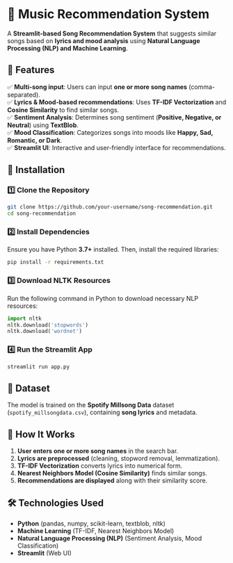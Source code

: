 # 🎵 Music Recommendation System  

A **Streamlit-based Song Recommendation System** that suggests similar songs based on **lyrics and mood analysis** using **Natural Language Processing (NLP) and Machine Learning**.  

## 📌 Features  
✅ **Multi-song input**: Users can input **one or more song names** (comma-separated).  
✅ **Lyrics & Mood-based recommendations**: Uses **TF-IDF Vectorization** and **Cosine Similarity** to find similar songs.  
✅ **Sentiment Analysis**: Determines song sentiment (**Positive, Negative, or Neutral**) using **TextBlob**.  
✅ **Mood Classification**: Categorizes songs into moods like **Happy, Sad, Romantic, or Dark**.  
✅ **Streamlit UI**: Interactive and user-friendly interface for recommendations.  

## 🚀 Installation  

### **1️⃣ Clone the Repository**  
```bash
git clone https://github.com/your-username/song-recommendation.git
cd song-recommendation
```

### **2️⃣ Install Dependencies**  
Ensure you have Python **3.7+** installed. Then, install the required libraries:  
```bash
pip install -r requirements.txt
```

### **3️⃣ Download NLTK Resources**  
Run the following command in Python to download necessary NLP resources:  
```python
import nltk
nltk.download('stopwords')
nltk.download('wordnet')
```

### **4️⃣ Run the Streamlit App**  
```bash
streamlit run app.py
```

## 📂 Dataset  
The model is trained on the **Spotify Millsong Data** dataset (`spotify_millsongdata.csv`), containing **song lyrics** and metadata.  

## 🎯 How It Works  
1. **User enters one or more song names** in the search bar.  
2. **Lyrics are preprocessed** (cleaning, stopword removal, lemmatization).  
3. **TF-IDF Vectorization** converts lyrics into numerical form.  
4. **Nearest Neighbors Model (Cosine Similarity)** finds similar songs.  
5. **Recommendations are displayed** along with their similarity score.  

## 🛠️ Technologies Used  
- **Python** (pandas, numpy, scikit-learn, textblob, nltk)  
- **Machine Learning** (TF-IDF, Nearest Neighbors Model)  
- **Natural Language Processing (NLP)** (Sentiment Analysis, Mood Classification)  
- **Streamlit** (Web UI)  
